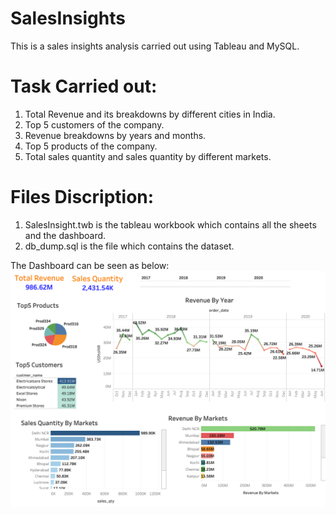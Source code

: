 # SalesInsights
This is a sales insights analysis carried out using Tableau and MySQL.

# Task Carried out:
1) Total Revenue and its breakdowns by different cities in India.
2) Top 5 customers of the company.
3) Revenue breakdowns by years and months.
4) Top 5 products of the company.
5) Total sales quantity and sales quantity by different markets.

# Files Discription:
1) SalesInsight.twb is the tableau workbook which contains all the sheets and the dashboard.
2) db_dump.sql is the file which contains the dataset.

The Dashboard can be seen as below:
![alt text](https://github.com/valaybhatt/SalesInsights/blob/main/SalesInsight.png)
